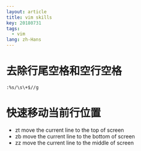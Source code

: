 ```yaml
---
layout: article
title: vim skills
key: 20180731
tags:
  - vim
lang: zh-Hans
---
```


# 去除行尾空格和空行空格
    :%s/\s\+$//g

# 快速移动当前行位置
- zt move the current line to the top of screen
- zb move the current line to the bottom of screen
- zz move the current line to the middle of screen